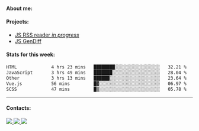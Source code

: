 #### About me:

#### Projects:
- [JS RSS reader *in progress*](https://github.com/GKoil/frontend-project-lvl3)
- [JS GenDiff](https://github.com/GKoil/GenDiff)

#### Stats for this week:
<!--START_SECTION:waka-->

```txt
HTML             4 hrs 23 mins   ████████░░░░░░░░░░░░░░░░░   32.21 %
JavaScript       3 hrs 49 mins   ███████░░░░░░░░░░░░░░░░░░   28.04 %
Other            3 hrs 13 mins   ██████░░░░░░░░░░░░░░░░░░░   23.64 %
Vue.js           56 mins         █▓░░░░░░░░░░░░░░░░░░░░░░░   06.97 %
SCSS             47 mins         █▒░░░░░░░░░░░░░░░░░░░░░░░   05.78 %
```

<!--END_SECTION:waka-->
---
#### Contacts:

<a target='_blank' title='LinkedIn' href="https://www.linkedin.com/in/gkoil/">
  <img src="https://img.shields.io/badge/LinkedIn-0077B5?style=for-the-badge&logo=linkedin&logoColor=white" />
</a>
<a target='_blank' title='Telegram' href="https://t.me/gkoil">
  <img src="https://img.shields.io/badge/Telegram-2CA5E0?style=for-the-badge&logo=telegram&logoColor=white" />
</a>
<a target='_blank' title='Gmail' href="mailto: gk.grigorev@gmail.com">
  <img src="https://img.shields.io/badge/Gmail-D14836?style=for-the-badge&logo=gmail&logoColor=white" />
</a>

